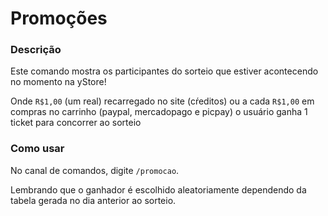 # Promoções
<secondary-label ref="discord"/>

### Descrição
Este comando mostra os participantes do sorteio que estiver acontecendo no momento na yStore!

Onde `R$1,00` (um real) recarregado no site (cŕeditos) ou a cada `R$1,00` em compras no carrinho (paypal, mercadopago e picpay) o usuário ganha 1 ticket para concorrer ao sorteio

### Como usar
No canal de comandos, digite `/promocao`.

<tip>Lembrando que o ganhador é escolhido aleatoriamente dependendo da tabela gerada no dia anterior ao sorteio.</tip>
